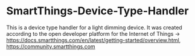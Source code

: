 # SmartThings-Device-Type-Handler
This is a device type handler for a light dimming device. 
It was created according to the open developer platform for the Internet of Things -> https://docs.smartthings.com/en/latest/getting-started/overview.html, https://community.smartthings.com
